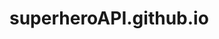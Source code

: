 # superheroAPI.github.io

<a align="center" href= "https://raw.githubusercontent.com/minshinkhant/superheroAPI.github.io/master/data.txt">
  </a>
